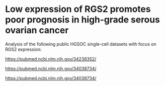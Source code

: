 # Low expression of RGS2 promotes poor prognosis in high-grade serous ovarian cancer 

Analysis of the following public HGSOC single-cell datasets with focus on RGS2 expression:

https://pubmed.ncbi.nlm.nih.gov/34238352/

https://pubmed.ncbi.nlm.nih.gov/34038734/

https://pubmed.ncbi.nlm.nih.gov/34038734/
